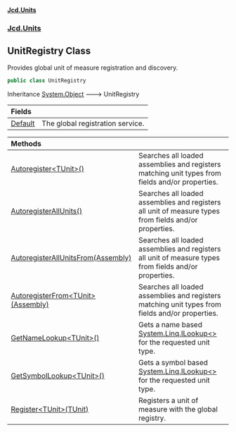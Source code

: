 #### [Jcd.Units](index.md 'index')
### [Jcd.Units](Jcd.Units.md 'Jcd.Units')

## UnitRegistry Class

Provides global unit of measure registration and discovery.

```csharp
public class UnitRegistry
```

Inheritance [System.Object](https://docs.microsoft.com/en-us/dotnet/api/System.Object 'System.Object') &#129106; UnitRegistry

| Fields | |
| :--- | :--- |
| [Default](UnitRegistry.Default.md 'Jcd.Units.UnitRegistry.Default') | The global registration service. |

| Methods | |
| :--- | :--- |
| [Autoregister&lt;TUnit&gt;()](UnitRegistry.Autoregister_TUnit_().md 'Jcd.Units.UnitRegistry.Autoregister<TUnit>()') | Searches all loaded assemblies and registers matching unit types from fields and/or properties. |
| [AutoregisterAllUnits()](UnitRegistry.AutoregisterAllUnits().md 'Jcd.Units.UnitRegistry.AutoregisterAllUnits()') | Searches all loaded assemblies and registers all unit of measure types from fields and/or properties. |
| [AutoregisterAllUnitsFrom(Assembly)](UnitRegistry.AutoregisterAllUnitsFrom.sAT8RZzG2YAAShBqQAOL2g.md 'Jcd.Units.UnitRegistry.AutoregisterAllUnitsFrom(Assembly)') | Searches all loaded assemblies and registers all unit of measure types from fields and/or properties. |
| [AutoregisterFrom&lt;TUnit&gt;(Assembly)](UnitRegistry.AutoregisterFrom.tEZifYkAdBssgxMZCOxgog.md 'Jcd.Units.UnitRegistry.AutoregisterFrom<TUnit>(Assembly)') | Searches all loaded assemblies and registers matching unit types from fields and/or properties. |
| [GetNameLookup&lt;TUnit&gt;()](UnitRegistry.GetNameLookup_TUnit_().md 'Jcd.Units.UnitRegistry.GetNameLookup<TUnit>()') | Gets a name based [System.Linq.ILookup&lt;&gt;](https://docs.microsoft.com/en-us/dotnet/api/System.Linq.ILookup-2 'System.Linq.ILookup`2') for the requested unit type. |
| [GetSymbolLookup&lt;TUnit&gt;()](UnitRegistry.GetSymbolLookup_TUnit_().md 'Jcd.Units.UnitRegistry.GetSymbolLookup<TUnit>()') | Gets a symbol based [System.Linq.ILookup&lt;&gt;](https://docs.microsoft.com/en-us/dotnet/api/System.Linq.ILookup-2 'System.Linq.ILookup`2') for the requested unit type. |
| [Register&lt;TUnit&gt;(TUnit)](UnitRegistry.Register.Er5Wb/24Hxdd+T6XhrxW7Q.md 'Jcd.Units.UnitRegistry.Register<TUnit>(TUnit)') | Registers a unit of measure with the global registry. |
